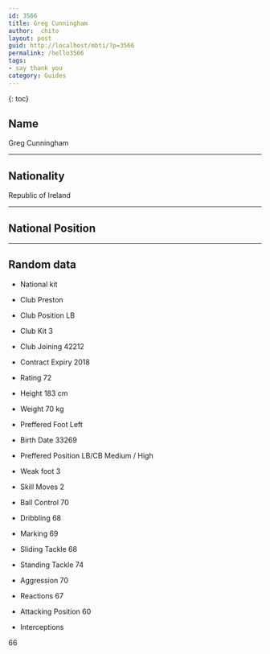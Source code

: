 ```yaml
---
id: 3566
title: Greg Cunningham
author:  chito 
layout: post
guid: http://localhost/mbti/?p=3566
permalink: /hello3566
tags:
- say thank you
category: Guides
---
```



{: toc}


## Name  
Greg Cunningham 

* * *

## Nationality  
Republic of Ireland 

* * *

## National Position 

* * *

## Random data 

  * National kit 
  * Club 
Preston 

  * Club Position 
LB 

  * Club Kit 
3 

  * Club Joining 
42212 

  * Contract Expiry 
2018 

  * Rating 
72 

  * Height 
183 cm 

  * Weight 
70 kg 

  * Preffered Foot 
Left 

  * Birth Date 
33269 

  * Preffered Position 
LB/CB Medium / High 

  * Weak foot 
3 

  * Skill Moves 
2 

  * Ball Control 
70 

  * Dribbling 
68 

  * Marking 
69 

  * Sliding Tackle 
68 

  * Standing Tackle 
74 

  * Aggression 
70 

  * Reactions 
67 

  * Attacking Position 
60 

  * Interceptions 

66</ul>
